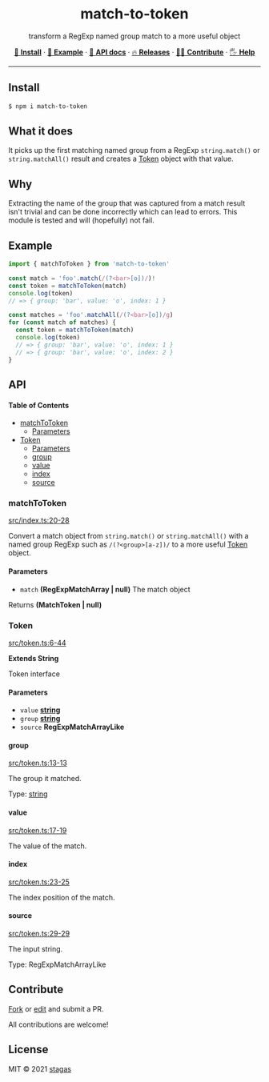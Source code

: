 <h1 align="center">match-to-token</h1>

<p align="center">
transform a RegExp named group match to a more useful object
</p>

<p align="center">
   <a href="#install">🔧 <strong>Install</strong></a>
 · <a href="#example">🧩 <strong>Example</strong></a>
 · <a href="#api">📜 <strong>API docs</strong></a>
 · <a href="https://github.com/stagas/match-to-token/releases">🔥 <strong>Releases</strong></a>
 · <a href="#contribute">💪🏼 <strong>Contribute</strong></a>
 · <a href="https://github.com/stagas/match-to-token/issues">🖐️ <strong>Help</strong></a>
</p>

---

## Install

```sh
$ npm i match-to-token
```

## What it does

It picks up the first matching named group from a RegExp `string.match()` or `string.matchAll()` result and creates a [Token](#token) object with that value.

## Why

Extracting the name of the group that was captured from a match result isn't trivial and can be done incorrectly which can lead to errors. This module is tested and will (hopefully) not fail.

## Example

```ts
import { matchToToken } from 'match-to-token'

const match = 'foo'.match(/(?<bar>[o])/)!
const token = matchToToken(match)
console.log(token)
// => { group: 'bar', value: 'o', index: 1 }

const matches = 'foo'.matchAll(/(?<bar>[o])/g)
for (const match of matches) {
  const token = matchToToken(match)
  console.log(token)
  // => { group: 'bar', value: 'o', index: 1 }
  // => { group: 'bar', value: 'o', index: 2 }
}
```

## API

<!-- Generated by documentation.js. Update this documentation by updating the source code. -->

#### Table of Contents

- [matchToToken](#matchtotoken)
  - [Parameters](#parameters)
- [Token](#token)
  - [Parameters](#parameters-1)
  - [group](#group)
  - [value](#value)
  - [index](#index)
  - [source](#source)

### matchToToken

[src/index.ts:20-28](https://github.com/stagas/match-to-token/blob/e2711d8f14f9d1fe3b5bdfa8f9e8883991c08256/src/index.ts#L20-L28 "Source code on GitHub")

Convert a match object from `string.match()` or `string.matchAll()`
with a named group RegExp such as `/(?<group>[a-z])/` to a more
useful [Token](#token) object.

#### Parameters

- `match` **(RegExpMatchArray | null)** The match object

Returns **(MatchToken | null)**&#x20;

### Token

[src/token.ts:6-44](https://github.com/stagas/match-to-token/blob/e2711d8f14f9d1fe3b5bdfa8f9e8883991c08256/src/token.ts#L6-L44 "Source code on GitHub")

**Extends String**

Token interface

#### Parameters

- `value` **[string](https://developer.mozilla.org/docs/Web/JavaScript/Reference/Global_Objects/String)**&#x20;
- `group` **[string](https://developer.mozilla.org/docs/Web/JavaScript/Reference/Global_Objects/String)**&#x20;
- `source` **RegExpMatchArrayLike**&#x20;

#### group

[src/token.ts:13-13](https://github.com/stagas/match-to-token/blob/e2711d8f14f9d1fe3b5bdfa8f9e8883991c08256/src/token.ts#L13-L13 "Source code on GitHub")

The group it matched.

Type: [string](https://developer.mozilla.org/docs/Web/JavaScript/Reference/Global_Objects/String)

#### value

[src/token.ts:17-19](https://github.com/stagas/match-to-token/blob/e2711d8f14f9d1fe3b5bdfa8f9e8883991c08256/src/token.ts#L17-L19 "Source code on GitHub")

The value of the match.

#### index

[src/token.ts:23-25](https://github.com/stagas/match-to-token/blob/e2711d8f14f9d1fe3b5bdfa8f9e8883991c08256/src/token.ts#L23-L25 "Source code on GitHub")

The index position of the match.

#### source

[src/token.ts:29-29](https://github.com/stagas/match-to-token/blob/e2711d8f14f9d1fe3b5bdfa8f9e8883991c08256/src/token.ts#L29-L29 "Source code on GitHub")

The input string.

Type: RegExpMatchArrayLike

## Contribute

[Fork](https://github.com/stagas/match-to-token/fork) or
[edit](https://github.dev/stagas/match-to-token) and submit a PR.

All contributions are welcome!

## License

MIT © 2021
[stagas](https://github.com/stagas)
